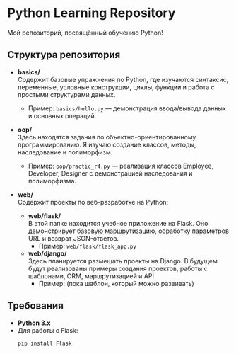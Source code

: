 # Python Learning Repository

Мой репозиторий, посвящённый обучению Python!

## Структура репозитория

- **basics/**  
  Содержит базовые упражнения по Python, где изучаются синтаксис, переменные, условные конструкции, циклы, функции и работа с простыми структурами данных.  
  - Пример: `basics/hello.py` — демонстрация ввода/вывода данных и основных операций.

- **oop/**  
  Здесь находятся задания по объектно-ориентированному программированию. Я изучаю создание классов, методы, наследование и полиморфизм.  
  - Пример: `oop/practic_r4.py` — реализация классов Employee, Developer, Designer с демонстрацией наследования и полиморфизма.

- **web/**  
  Содержит проекты по веб-разработке на Python:
  - **web/flask/**  
    В этой папке находится учебное приложение на Flask. Оно демонстрирует базовую маршрутизацию, обработку параметров URL и возврат JSON-ответов.  
    - Пример: `web/flask/flask_app.py`
  - **web/django/**  
    Здесь планируется размещать проекты на Django. В будущем будут реализованы примеры создания проектов, работы с шаблонами, ORM, маршрутизацией и API.  
    - Пример: (пока шаблон, который можно развивать)

## Требования

- **Python 3.x**  
- Для работы с Flask:  
  ```bash
  pip install Flask

